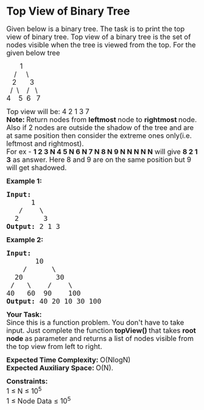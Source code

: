 Top View of Binary Tree
===

<div class="problems_problem_content__Xm_eO"><p><span style="font-size:18px">Given below is a binary tree. The task is to print the top view of binary tree. Top view of a binary tree is the set of nodes visible when the tree is viewed from the top. For the given below tree</span></p>

<p><span style="font-size:18px">&nbsp;&nbsp;&nbsp;&nbsp;&nbsp;&nbsp; 1<br>
&nbsp;&nbsp;&nbsp; /&nbsp;&nbsp;&nbsp;&nbsp; \<br>
&nbsp;&nbsp; 2&nbsp;&nbsp;&nbsp;&nbsp;&nbsp;&nbsp; 3<br>
&nbsp; /&nbsp; \&nbsp;&nbsp;&nbsp; /&nbsp;&nbsp; \<br>
4&nbsp;&nbsp;&nbsp; 5&nbsp; 6&nbsp;&nbsp; 7</span></p>

<p><span style="font-size:18px">Top view will be: 4 2 1 3 7<br>
<strong>Note: </strong>Return nodes from <strong>leftmost </strong>node to <strong>rightmost </strong>node. Also if 2 nodes are outside the shadow of the tree and are at same position then consider the extreme ones only(i.e. leftmost and rightmost).&nbsp;<br>
For ex -&nbsp;<strong>1 2 3 N 4 5 N 6 N 7 N 8 N 9 N N N N N</strong> will give&nbsp;<strong>8 2 1 3</strong> as answer. Here 8 and 9 are on the same position but 9 will get shadowed.</span></p>

<p><span style="font-size:18px"><strong>Example 1:</strong></span></p>

<pre><span style="font-size:18px"><strong>Input:
</strong>&nbsp;     1
  &nbsp;/&nbsp;&nbsp;&nbsp; \
  2&nbsp;&nbsp;&nbsp;&nbsp;&nbsp; 3
<strong>Output: </strong>2 1 3<strong>
</strong></span></pre>

<p><span style="font-size:18px"><strong>Example 2:</strong></span></p>

<pre><span style="font-size:18px"><strong>Input:
</strong>&nbsp;      10
 &nbsp;&nbsp; /&nbsp;&nbsp;&nbsp;&nbsp;&nbsp; \
  20&nbsp; &nbsp;&nbsp;&nbsp; &nbsp; 30
 /&nbsp;&nbsp; \&nbsp;&nbsp;&nbsp;&nbsp;/&nbsp; &nbsp;&nbsp;\
40&nbsp;&nbsp; 60  90&nbsp; &nbsp;&nbsp;100
<strong>Output: </strong>40 20 10 30 100
</span></pre>

<p><strong><span style="font-size:18px">Your Task:</span></strong><br>
<span style="font-size:18px">Since this is a function problem. You don't have to take input. Just complete the function<strong>&nbsp;topView() </strong>that takes <strong>root node </strong>as parameter and returns a list of nodes visible from the top view from left to right.</span></p>

<p><span style="font-size:18px"><strong>Expected Time Complexity:&nbsp;</strong>O(NlogN)<br>
<strong>Expected Auxiliary Space:&nbsp;</strong>O(N).</span></p>

<p><span style="font-size:18px"><strong>Constraints:</strong><br>
1 ≤&nbsp;N ≤&nbsp;10<sup>5</sup><br>
1 ≤ Node Data ≤&nbsp;10<sup>5</sup></span><br>
&nbsp;</p>
</div>